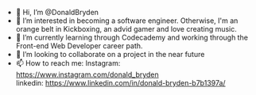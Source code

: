 - 👋 Hi, I’m @DonaldBryden
- 👀 I’m interested in becoming a software engineer. Otherwise, I'm an orange belt in Kickboxing, an advid gamer and love creating music.
- 🌱 I’m currently learning through Codecademy and working through the Front-end Web Developer career path.
- 💞️ I’m looking to collaborate on a project in the near future
- 📫 How to reach me: 
Instagram: https://www.instagram.com/donald_bryden  
linkedin: https://www.linkedin.com/in/donald-bryden-b7b1397a/

<!---
DonaldBryden/DonaldBryden is a ✨ special ✨ repository because its `README.md` (this file) appears on your GitHub profile.
You can click the Preview link to take a look at your changes.
--->
